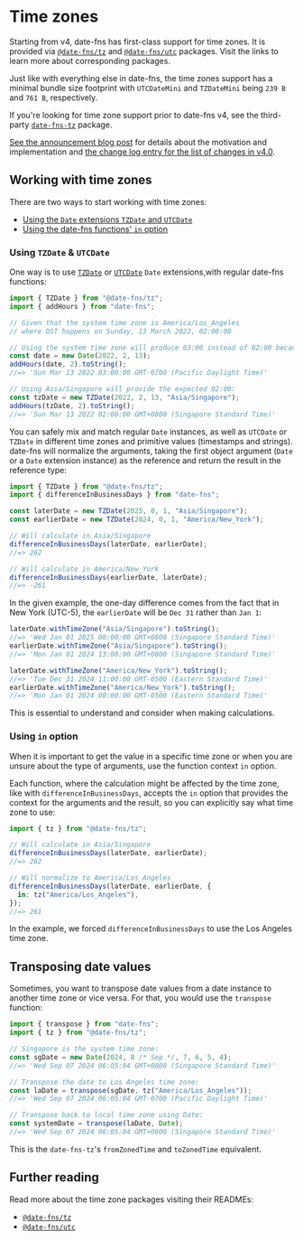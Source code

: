 # Time zones

Starting from v4, date-fns has first-class support for time zones. It is provided via [`@date-fns/tz`] and [`@date-fns/utc`] packages. Visit the links to learn more about corresponding packages.

Just like with everything else in date-fns, the time zones support has a minimal bundle size footprint with `UTCDateMini` and `TZDateMini` being `239 B` and `761 B`, respectively.

If you're looking for time zone support prior to date-fns v4, see the third-party [`date-fns-tz`](https://github.com/marnusw/date-fns-tz) package.

[See the announcement blog post](https://blog.date-fns.org/v40-with-time-zone-support/) for details about the motivation and implementation and [the change log entry for the list of changes in v4.0](https://date-fns.org/v4.0.0/docs/Change-Log#v4.0.0-2024-09-16).

## Working with time zones

There are two ways to start working with time zones:

- [Using the `Date` extensions `TZDate` and `UTCDate`](#using-tzdate-utcdate)
- [Using the date-fns functions' `in` option](#using-in-option)

### Using `TZDate` & `UTCDate`

One way is to use [`TZDate`](https://github.com/date-fns/tz) or [`UTCDate`](https://github.com/date-fns/utc) `Date` extensions,with regular date-fns functions:

```ts
import { TZDate } from "@date-fns/tz";
import { addHours } from "date-fns";

// Given that the system time zone is America/Los_Angeles
// where DST happens on Sunday, 13 March 2022, 02:00:00

// Using the system time zone will produce 03:00 instead of 02:00 because of DST:
const date = new Date(2022, 2, 13);
addHours(date, 2).toString();
//=> 'Sun Mar 13 2022 03:00:00 GMT-0700 (Pacific Daylight Time)'

// Using Asia/Singapore will provide the expected 02:00:
const tzDate = new TZDate(2022, 2, 13, "Asia/Singapore");
addHours(tzDate, 2).toString();
//=> 'Sun Mar 13 2022 02:00:00 GMT+0800 (Singapore Standard Time)'
```

You can safely mix and match regular `Date` instances, as well as `UTCDate` or `TZDate` in different time zones and primitive values (timestamps and strings). date-fns will normalize the arguments, taking the first object argument (`Date` or a `Date` extension instance) as the reference and return the result in the reference type:

```ts
import { TZDate } from "@date-fns/tz";
import { differenceInBusinessDays } from "date-fns";

const laterDate = new TZDate(2025, 0, 1, "Asia/Singapore");
const earlierDate = new TZDate(2024, 0, 1, "America/New_York");

// Will calculate in Asia/Singapore
differenceInBusinessDays(laterDate, earlierDate);
//=> 262

// Will calculate in America/New_York
differenceInBusinessDays(earlierDate, laterDate);
//=> -261
```

In the given example, the one-day difference comes from the fact that in New York (UTC-5), the `earlierDate` will be `Dec 31` rather than `Jan 1`:

```ts
laterDate.withTimeZone("Asia/Singapore").toString();
//=> 'Wed Jan 01 2025 00:00:00 GMT+0800 (Singapore Standard Time)'
earlierDate.withTimeZone("Asia/Singapore").toString();
//=> 'Mon Jan 01 2024 13:00:00 GMT+0800 (Singapore Standard Time)'

laterDate.withTimeZone("America/New_York").toString();
//=> 'Tue Dec 31 2024 11:00:00 GMT-0500 (Eastern Standard Time)'
earlierDate.withTimeZone("America/New_York").toString();
//=> 'Mon Jan 01 2024 00:00:00 GMT-0500 (Eastern Standard Time)'
```

This is essential to understand and consider when making calculations.

### Using `in` option

When it is important to get the value in a specific time zone or when you are unsure about the type of arguments, use the function context `in` option.

Each function, where the calculation might be affected by the time zone, like with `differenceInBusinessDays`, accepts the `in` option that provides the context for the arguments and the result, so you can explicitly say what time zone to use:

```ts
import { tz } from "@date-fns/tz";

// Will calculate in Asia/Singapore
differenceInBusinessDays(laterDate, earlierDate);
//=> 262

// Will normalize to America/Los_Angeles
differenceInBusinessDays(laterDate, earlierDate, {
  in: tz("America/Los_Angeles"),
});
//=> 261
```

In the example, we forced `differenceInBusinessDays` to use the Los Angeles time zone.

## Transposing date values

Sometimes, you want to transpose date values from a date instance to another time zone or vice versa. For that, you would use the `transpose` function:

```ts
import { transpose } from "date-fns";
import { tz } from "@date-fns/tz";

// Singapore is the system time zone:
const sgDate = new Date(2024, 8 /* Sep */, 7, 6, 5, 4);
//=> 'Wed Sep 07 2024 06:05:04 GMT+0800 (Singapore Standard Time)'

// Transpose the date to Los Angeles time zone:
const laDate = transpose(sgDate, tz("America/Los_Angeles"));
//=> 'Wed Sep 07 2024 06:05:04 GMT-0700 (Pacific Daylight Time)'

// Transpose back to local time zone using Date:
const systemDate = transpose(laDate, Date);
//=> 'Wed Sep 07 2024 06:05:04 GMT+0800 (Singapore Standard Time)'
```

This is the `date-fns-tz`'s `fromZonedTime` and `toZonedTime` equivalent.

## Further reading

Read more about the time zone packages visiting their READMEs:

- [`@date-fns/tz`]
- [`@date-fns/utc`]

[`@date-fns/tz`]: https://github.com/date-fns/tz
[`@date-fns/utc`]: https://github.com/date-fns/utc
